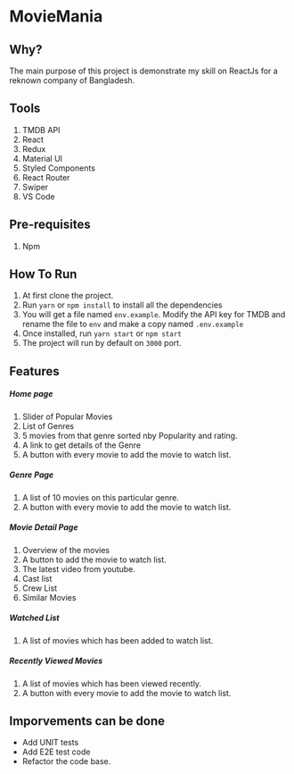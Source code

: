 # MovieMania

## Why?

The main purpose of this project is demonstrate my skill on ReactJs for a reknown company of Bangladesh.

## Tools

1. TMDB API
2. React
3. Redux
4. Material UI
5. Styled Components
6. React Router
7. Swiper
8. VS Code

## Pre-requisites

1. Npm

## How To Run

1. At first clone the project.
2. Run `yarn` or `npm install` to install all the dependencies
3. You will get a file named `env.example`. Modify the API key for TMDB and rename the file to `env` and make a copy named `.env.example`
4. Once installed, run `yarn start` or `npm start`
5. The project will run by default on `3000` port.

## Features

##### Home page

1. Slider of Popular Movies
2. List of Genres
3. 5 movies from that genre sorted nby Popularity and rating.
4. A link to get details of the Genre
5. A button with every movie to add the movie to watch list.

##### Genre Page

1. A list of 10 movies on this particular genre.
2. A button with every movie to add the movie to watch list.

##### Movie Detail Page

1. Overview of the movies
2. A button to add the movie to watch list.
3. The latest video from youtube.
4. Cast list
5. Crew List
6. Similar Movies

##### Watched List

1. A list of movies which has been added to watch list.

##### Recently Viewed Movies

1. A list of movies which has been viewed recently.
2. A button with every movie to add the movie to watch list.

## Imporvements can be done

-   Add UNIT tests
-   Add E2E test code
-   Refactor the code base.
